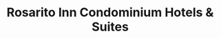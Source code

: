 ---
title : Rosarito Inn Condominium Hotels & Suites
layout: negocio
slogan:
web: http://rosaritoinn.com/
categoria: Hoteles
imagenes: ["/assets/img/directorio/oceana-rosarito-inn.png.webp"]
direccion: Blvd Benito Juárez 907-24 Rosarito B.C
estado: Baja California
municipio: Rosarito
codigo: 22710
latitude: 32.3490048
longitude: 117.0676394
telefono: +1 888 849 4500
cocina:
rango: $$
facebook: https://www.facebook.com/rosaritoinn
instagram:
whatsapp:
horariodeservicio: 
descripcion: Ofrecemos condominios completamente amueblados de 1 a 4 habitaciones. Con cocina, aire acondicionado, wifi, piscina y jacuzzi.
---